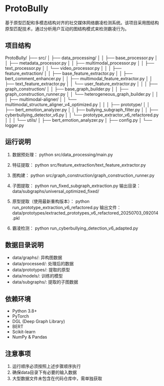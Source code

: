 # ProtoBully

基于原型匹配和多模态结构对齐的社交媒体网络霸凌检测系统。该项目采用图结构原型匹配技术，通过分析用户互动的图结构模式来检测霸凌行为。

## 项目结构

ProtoBully/
├── src/                           <!-- 源代码目录 -->
│   ├── data_processing/          <!-- 数据预处理模块 -->
│   │   ├── base_processor.py     <!-- 基础数据处理器 -->
│   │   ├── metadata_processor.py <!-- 元数据处理 -->
│   │   ├── multimodal_processor.py <!-- 多模态数据处理 -->
│   │   ├── text_processor.py     <!-- 文本数据处理 -->
│   │   └── video_processor.py    <!-- 视频数据处理 -->
│   │
│   ├── feature_extraction/       <!-- 特征提取模块 -->
│   │   ├── base_feature_extractor.py
│   │   ├── bert_comment_enhancer.py
│   │   ├── multimodal_feature_extractor.py
│   │   ├── text_feature_extractor.py
│   │   └── user_feature_extractor.py
│   │
│   ├── graph_construction/       <!-- 图构建模块 -->
│   │   ├── base_graph_builder.py
│   │   ├── graph_construction_runner.py
│   │   └── heterogeneous_graph_builder.py
│   │
│   ├── multimodal-aligner/       <!-- 多模态对齐模块 -->
│   │   └── multimodal_structure_aligner_v4_optimized.py
│   │
│   ├── prototype/                <!-- 原型提取和检测模块 -->
│   │   ├── bert_emotion_analyzer.py
│   │   ├── bullying_subgraph_filter.py
│   │   ├── cyberbullying_detector_v6.py
│   │   └── prototype_extractor_v6_refactored.py
│   │
│   └── utils/                    <!-- 工具类 -->
│       ├── bert_emotion_analyzer.py
│       ├── config.py
│       └── logger.py

## 运行说明

1. 数据预处理：
python src/data_processing/main.py

2. 特征提取：
python src/feature_extraction/text_feature_extractor.py

3. 图构建：
python src/graph_construction/graph_construction_runner.py

4. 子图提取：
python run_fixed_subgraph_extraction.py
输出目录：data/subgraphs/universal_optimized_fixed/

5. 原型提取（使用最新重构版本）：
python run_prototype_extraction_v6_refactored.py
输出文件：data/prototypes/extracted_prototypes_v6_refactored_20250703_092014.pkl

6. 霸凌检测：
python run_cyberbullying_detection_v6_adapted.py

## 数据目录说明

- data/graphs/: 异构图数据
- data/processed/: 处理后的数据
- data/prototypes/: 提取的原型
- data/models/: 训练的模型
- data/subgraphs/: 提取的子图数据

## 依赖环境

- Python 3.8+
- PyTorch
- DGL (Deep Graph Library)
- BERT
- Scikit-learn
- NumPy & Pandas

## 注意事项

1. 运行顺序必须按照上述步骤顺序执行
2. 确保data目录下有必要的输入数据
3. 大型数据文件未包含在代码仓库中，需单独获取
